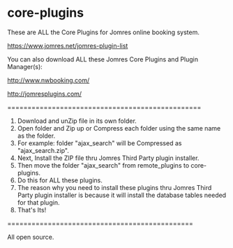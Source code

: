 # core-plugins

These are ALL the Core Plugins for Jomres online booking system.

https://www.jomres.net/jomres-plugin-list

You can also download ALL these Jomres Core Plugins and Plugin Manager(s):

http://www.nwbooking.com/

http://jomresplugins.com/

================================================

1. Download and unZip file in its own folder.
2. Open folder and Zip up or Compress each folder using the same name as the folder.
3. For example: folder "ajax_search" will be Compressed as "ajax_search.zip".
4. Next, Install the ZIP file thru Jomres Third Party plugin installer.
5. Then move the folder "ajax_search" from remote_plugins to core-plugins.
6. Do this for ALL these plugins.
7. The reason why you need to install these plugins thru Jomres Third Party plugin installer is because it will install the database tables needed for that plugin.
8. That's Its!

==============================================

All open source.
